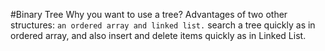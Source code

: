 #Binary Tree
Why you want to use a tree? Advantages of two other structures: `an ordered array and linked list.`
search a tree quickly as in ordered array, and also insert and delete items quickly as in Linked List.
